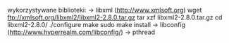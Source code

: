 wykorzystywane biblioteki:
-> libxml       (http://www.xmlsoft.org) 
        wget ftp://xmlsoft.org/libxml2/libxml2-2.8.0.tar.gz
        tar xzf libxml2-2.8.0.tar.gz
        cd libxml2-2.8.0/
        ./configure
        make
        sudo make install
-> libconfig    (http://www.hyperrealm.com/libconfig/)
-> pthread

